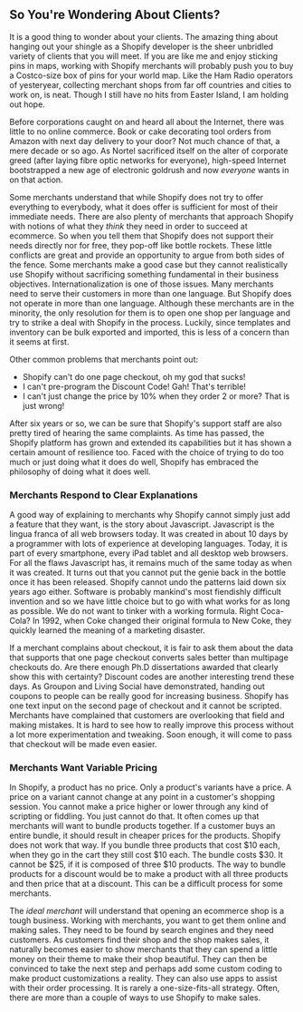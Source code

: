 ## So You're Wondering About Clients? ##

It is a good thing to wonder about your clients. The amazing thing about hanging out your shingle as a Shopify developer is the sheer unbridled variety of clients that you will meet. If you are like me and enjoy sticking pins in maps, working with Shopify merchants will probably push you to buy a Costco-size box of pins for your world map. Like the Ham Radio operators of yesteryear, collecting merchant shops from far off countries and cities to work on, is neat. Though I still have no hits from Easter Island, I am holding out hope. 

Before corporations caught on and heard all about the Internet, there was little to no online commerce. Book or cake decorating tool orders from Amazon with next day delivery to your door? Not much chance of that, a mere decade or so ago. As Nortel sacrificed itself on the alter of corporate greed (after laying fibre optic networks for everyone), high-speed Internet bootstrapped a new age of electronic goldrush and now *everyone* wants in on that action.

Some merchants understand that while Shopify does not try to offer everything to everybody, what it does offer is sufficient for most of their immediate needs. There are also plenty of merchants that approach Shopify with notions of what they *think* they need in order to succeed at ecommerce. So when you tell them that Shopify does not support their needs directly nor for free, they pop-off like bottle rockets. These little conflicts are great and provide an opportunity to argue from both sides of the fence. Some merchants make a good case but they cannot realistically use Shopify without sacrificing something fundamental in their business objectives. Internationalization is one of those issues. Many merchants need to serve their customers in more than one language. But Shopify does not operate in more than one language. Although these merchants are in the minority, the only resolution for them is to open one shop per language and try to strike a deal with Shopify in the process. Luckily, since templates and inventory can be bulk exported and imported, this is less of a concern than it seems at first.

Other common problems that merchants point out: 
- Shopify can't do one page checkout, oh my god that sucks!
- I can't pre-program the Discount Code! Gah! That's terrible!
- I can't just change the price by 10% when they order 2 or more? That is just wrong!

After six years or so, we can be sure that Shopify's support staff are also pretty tired of hearing the same complaints. As time has passed, the Shopify platform has grown and extended its capabilities but it has shown a certain amount of resilience too. Faced with the choice of trying to do too much or just doing what it does do well, Shopify has embraced the philosophy of doing what it does well. 

### Merchants Respond to Clear Explanations ###

A good way of explaining to merchants why Shopify cannot simply just add a feature that they want, is the story about Javascript. Javascript is the lingua franca of all web browsers today. It was created in about 10 days by a programmer with lots of experience at developing languages. Today, it is part of every smartphone, every iPad tablet and all desktop web browsers. For all the flaws Javascript has, it remains much of the same today as when it was created. It turns out that you cannot put the genie back in the bottle once it has been released. Shopify cannot undo the patterns laid down six years ago either. Software is probably mankind's most fiendishly difficult invention and so we have little choice but to go with what works for as long as possible. We do not want to tinker with a working formula. Right Coca-Cola? In 1992, when Coke changed their original formula to New Coke, they quickly learned the meaning of a marketing disaster. 

If a merchant complains about checkout, it is fair to ask them about the data that supports that one page checkout converts sales better than multipage checkouts do. Are there enough Ph.D dissertations awarded that clearly show this with certainty? Discount codes are another interesting trend these days. As Groupon and Living Social have demonstrated, handing out coupons to people can be really good for increasing business. Shopify has one text input on the second page of checkout and it cannot be scripted. Merchants have complained that customers are overlooking that field and making mistakes. It is hard to see how to really improve this process without a lot more experimentation and tweaking. Soon enough, it will come to pass that checkout will be made even easier.

### Merchants Want Variable Pricing ###

In Shopify, a product has no price. Only a product's variants have a price. A price on a variant cannot change at any point in a customer's shopping session. You cannot make a price higher or lower through any kind of scripting or fiddling. You just cannot do that. It often comes up that merchants will want to bundle products together. If a customer buys an entire bundle, it should result in cheaper prices for the products. Shopify does not work that way. If you bundle three products that cost $10 each, when they go in the cart they still cost $10 each. The bundle costs $30. It cannot be $25, if it is composed of three $10 products. The way to bundle products for a discount would be to make a product with all three products and then price that at a discount. This can be a difficult process for some merchants.

The *ideal merchant* will understand that opening an ecommerce shop is a tough business. Working with merchants, you want to get them online and making sales. They need to be found by search engines and they need customers. As customers find their shop and the shop makes sales, it naturally becomes easier to show merchants that they can spend a little money on their theme to make their shop beautiful. They can then be convinced to take the next step and perhaps add some custom coding to make product customizations a reality. They can also use apps to assist with their order processing. It is rarely a one-size-fits-all strategy. Often, there are more than a couple of ways to use Shopify to make sales.
